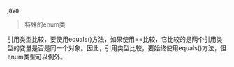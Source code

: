 java 
> 特殊的enum类

引用类型比较，要使用equals()方法，如果使用==比较，它比较的是两个引用类型的变量是否是同一个对象。因此，引用类型比较，要始终使用equals()方法，但enum类型可以例外。